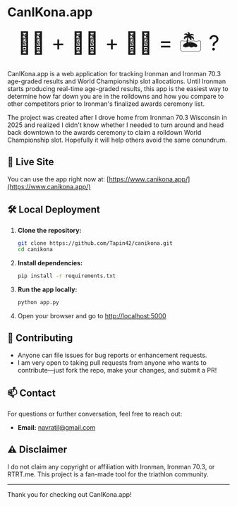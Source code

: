
# CanIKona.app

<div align="center" style="font-size:3rem;">
🏊‍♂️ + 🚴‍♂️ + 🏃‍♂️ = 🏝️ ?
</div>

CanIKona.app is a web application for tracking Ironman and Ironman 70.3 age-graded results and World Championship slot allocations. Until Ironman starts producing real-time age-graded results, this app is the easiest way to determine how far down you are in the rolldowns and how you compare to other competitors prior to Ironman's finalized awards ceremony list.

The project was created after I drove home from Ironman 70.3 Wisconsin in 2025 and realized I didn't know whether I needed to turn around and head back downtown to the awards ceremony to claim a rolldown World Championship slot. Hopefully it will help others avoid the same conundrum.

## 🚀 Live Site

You can use the app right now at: [https://www.canikona.app/](https://www.canikona.app/)

## 🛠️ Local Deployment

1. **Clone the repository:**
   ```bash
   git clone https://github.com/Tapin42/canikona.git
   cd canikona
   ```
2. **Install dependencies:**
   ```bash
   pip install -r requirements.txt
   ```
3. **Run the app locally:**
   ```bash
   python app.py
   ```
4. Open your browser and go to [http://localhost:5000](http://localhost:5000)

## 🤝 Contributing

- Anyone can file issues for bug reports or enhancement requests.
- I am very open to taking pull requests from anyone who wants to contribute—just fork the repo, make your changes, and submit a PR!

## 📫 Contact

For questions or further conversation, feel free to reach out:
- **Email:** navratil@gmail.com

## ⚠️ Disclaimer

I do not claim any copyright or affiliation with Ironman, Ironman 70.3, or RTRT.me. This project is a fan-made tool for the triathlon community.

---

Thank you for checking out CanIKona.app!
